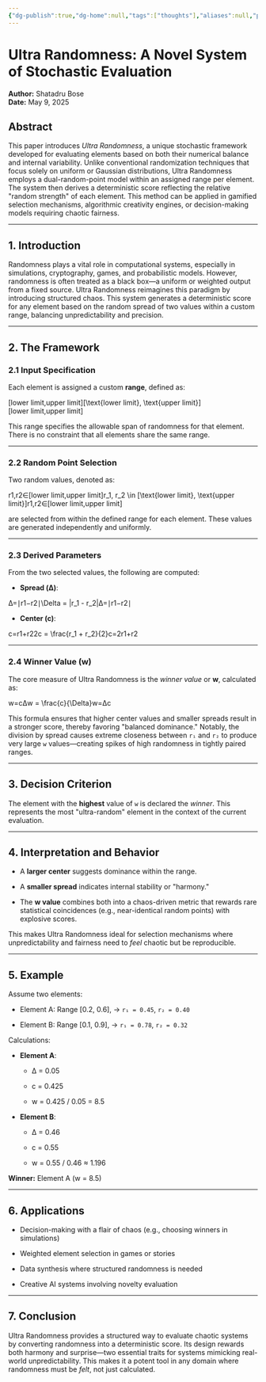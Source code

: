```yaml
---
{"dg-publish":true,"dg-home":null,"tags":["thoughts"],"aliases":null,"permalink":"/notes/05-thoughts-resources/ultra-randomness/","dgPassFrontmatter":true,"updated":"2025-05-19T10:27:31.104+05:30"}
---
```



# **Ultra Randomness: A Novel System of Stochastic Evaluation**

**Author:** Shatadru Bose  
**Date:** May 9, 2025

## **Abstract**

This paper introduces _Ultra Randomness_, a unique stochastic framework developed for evaluating elements based on both their numerical balance and internal variability. Unlike conventional randomization techniques that focus solely on uniform or Gaussian distributions, Ultra Randomness employs a dual-random-point model within an assigned range per element. The system then derives a deterministic score reflecting the relative "random strength" of each element. This method can be applied in gamified selection mechanisms, algorithmic creativity engines, or decision-making models requiring chaotic fairness.

---

## **1. Introduction**

Randomness plays a vital role in computational systems, especially in simulations, cryptography, games, and probabilistic models. However, randomness is often treated as a black box—a uniform or weighted output from a fixed source. Ultra Randomness reimagines this paradigm by introducing structured chaos. This system generates a deterministic score for any element based on the random spread of two values within a custom range, balancing unpredictability and precision.

---

## **2. The Framework**

### **2.1 Input Specification**

Each element is assigned a custom **range**, defined as:

[lower limit,upper limit][\text{lower limit}, \text{upper limit}][lower limit,upper limit]

This range specifies the allowable span of randomness for that element. There is no constraint that all elements share the same range.

---

### **2.2 Random Point Selection**

Two random values, denoted as:

r1,r2∈[lower limit,upper limit]r_1, r_2 \in [\text{lower limit}, \text{upper limit}]r1​,r2​∈[lower limit,upper limit]

are selected from within the defined range for each element. These values are generated independently and uniformly.

---

### **2.3 Derived Parameters**

From the two selected values, the following are computed:

- **Spread (Δ)**:
    

Δ=∣r1−r2∣\Delta = |r_1 - r_2|Δ=∣r1​−r2​∣

- **Center (c)**:
    

c=r1+r22c = \frac{r_1 + r_2}{2}c=2r1​+r2​​

---

### **2.4 Winner Value (w)**

The core measure of Ultra Randomness is the _winner value_ or **w**, calculated as:

w=cΔw = \frac{c}{\Delta}w=Δc​

This formula ensures that higher center values and smaller spreads result in a stronger score, thereby favoring "balanced dominance." Notably, the division by spread causes extreme closeness between `r₁` and `r₂` to produce very large `w` values—creating spikes of high randomness in tightly paired ranges.

---

## **3. Decision Criterion**

The element with the **highest** value of `w` is declared the _winner_. This represents the most "ultra-random" element in the context of the current evaluation.

---

## **4. Interpretation and Behavior**

- A **larger center** suggests dominance within the range.
    
- A **smaller spread** indicates internal stability or "harmony."
    
- The **w value** combines both into a chaos-driven metric that rewards rare statistical coincidences (e.g., near-identical random points) with explosive scores.
    

This makes Ultra Randomness ideal for selection mechanisms where unpredictability and fairness need to _feel_ chaotic but be reproducible.

---

## **5. Example**

Assume two elements:

- Element A: Range [0.2, 0.6], → `r₁ = 0.45`, `r₂ = 0.40`
    
- Element B: Range [0.1, 0.9], → `r₁ = 0.78`, `r₂ = 0.32`
    

Calculations:

- **Element A**:
    
    - Δ = 0.05
        
    - c = 0.425
        
    - w = 0.425 / 0.05 = 8.5
        
- **Element B**:
    
    - Δ = 0.46
        
    - c = 0.55
        
    - w = 0.55 / 0.46 ≈ 1.196
        

**Winner:** Element A (w = 8.5)

---

## **6. Applications**

- Decision-making with a flair of chaos (e.g., choosing winners in simulations)
    
- Weighted element selection in games or stories
    
- Data synthesis where structured randomness is needed
    
- Creative AI systems involving novelty evaluation
    

---

## **7. Conclusion**

Ultra Randomness provides a structured way to evaluate chaotic systems by converting randomness into a deterministic score. Its design rewards both harmony and surprise—two essential traits for systems mimicking real-world unpredictability. This makes it a potent tool in any domain where randomness must be _felt_, not just calculated.